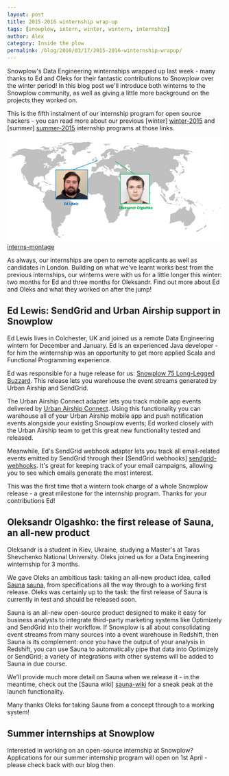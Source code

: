 ```yaml
---
layout: post
title: 2015-2016 winternship wrap-up
tags: [snowplow, intern, winter, wintern, internship]
author: Alex
category: Inside the plow
permalink: /blog/2016/03/17/2015-2016-winternship-wrapup/
---
```


Snowplow's Data Engineering winternships wrapped up last week - many thanks to Ed and Oleks for their fantastic contributions to Snowplow over the winter period! In this blog post we'll introduce both winterns to the Snowplow community, as well as giving a little more background on the projects they worked on.

This is the fifth instalment of our internship program for open source hackers - you can read more about our previous [winter] [winter-2015] and [summer] [summer-2015] internship programs at those links.

![interns-montage] [interns-montage]

As always, our internships are open to remote applicants as well as candidates in London. Building on what we've learnt works best from the previous internships, our winterns were with us for a little longer this winter: two months for Ed and three months for Oleksandr. Find out more about Ed and Oleks and what they worked on after the jump!

<!--more-->

## Ed Lewis: SendGrid and Urban Airship support in Snowplow

Ed Lewis lives in Colchester, UK and joined us a remote Data Engineering wintern for December and January. Ed is an experienced Java developer - for him the winternship was an opportunity to get more applied Scala and Functional Programming experience.

Ed was responsible for a huge release for us: [Snowplow 75 Long-Legged Buzzard][r75-release]. This release lets you warehouse the event streams generated by Urban Airship and SendGrid.

The Urban Airship Connect adapter lets you track mobile app events delivered by [Urban Airship Connect][urbanairship-connect]. Using this functionality you can warehouse all of your Urban Airship mobile app and push notification events alongside your existing Snowplow events; Ed worked closely with the Urban Airship team to get this great new functionality tested and released.

Meanwhile, Ed's SendGrid webhook adapter lets you track all email-related events emitted by SendGrid through their [SendGrid webhooks] [sendgrid-webhooks]. It's great for keeping track of your email campaigns, allowing you to see which emails generate the most interest.

This was the first time that a wintern took charge of a whole Snowplow release - a great milestone for the internship program. Thanks for your contributions Ed!

## Oleksandr Olgashko: the first release of Sauna, an all-new product

Oleksandr is a student in Kiev, Ukraine, studying a Master's at Taras Shevchenko National University. Oleks joined us for a Data Engineering winternship for 3 months.

We gave Oleks an ambitious task: taking an all-new product idea, called [Sauna] [sauna], from specifications all the way through to a working first release. Oleks was certainly up to the task: the first release of Sauna is currently in test and should be released soon.

Sauna is an all-new open-source product designed to make it easy for business analysts to integrate third-party marketing systems like Optimizely and SendGrid into their workflow. If Snowplow is all about consolidating event streams from many sources into a event warehouse in Redshift, then Sauna is its complement: once you have the output of your analysis in Redshift, you can use Sauna to automatically pipe that data into Optimizely or SendGrid; a variety of integrations with other systems will be added to Sauna in due course.

We'll provide much more detail on Sauna when we release it - in the meantime, check out the [Sauna wiki] [sauna-wiki] for a sneak peak at the launch functionality.

Many thanks Oleks for taking Sauna from a concept through to a working system!

## Summer internships at Snowplow

Interested in working on an open-source internship at Snowplow? Applications for our summer internship program will open on 1st April - please check back with our blog then.

[winter-2015]: /blog/2015/01/25/introducing-our-2014-2015-winterns/
[summer-2015]: /blog/2015/07/10/introducing-our-2015-summer-interns

[interns-montage]: /assets/img/blog/2016/03/winterns-2015-2016.png

[r75-release]: /blog/2016/01/02/snowplow-r75-long-legged-buzzard-released/
[urbanairship-connect]: https://www.urbanairship.com/products/connect
[sendgrid-webhooks]: https://sendgrid.com/docs/API_Reference/Webhooks/index.html

[sauna]: https://github.com/snowplow/sauna
[sauna-wiki]: https://github.com/snowplow/sauna/wiki
